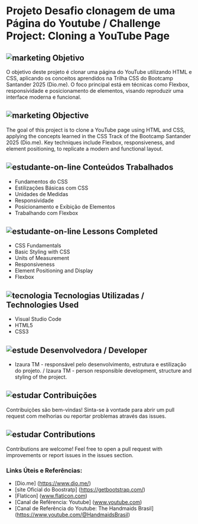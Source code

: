 # Projeto Desafio clonagem de uma Página do Youtube / Challenge Project: Cloning a YouTube Page

##  ![marketing](https://github.com/user-attachments/assets/427265f3-e3fc-4b0b-a74c-af0479de6693) Objetivo
O objetivo deste projeto é clonar uma página do YouTube utilizando HTML e CSS, aplicando os conceitos aprendidos na Trilha CSS do Bootcamp Santander 2025 (Dio.me). O foco principal está em técnicas como Flexbox, responsividade e posicionamento de elementos, visando reproduzir uma interface moderna e funcional.
## ![marketing](https://github.com/user-attachments/assets/427265f3-e3fc-4b0b-a74c-af0479de6693) Objective
The goal of this project is to clone a YouTube page using HTML and CSS, applying the concepts learned in the CSS Track of the Bootcamp Santander 2025 (Dio.me). Key techniques include Flexbox, responsiveness, and element positioning, to replicate a modern and functional layout.

## ![estudante-on-line](https://github.com/user-attachments/assets/b4214436-22d0-4153-9f4e-75497979ba3d) Conteúdos Trabalhados
* Fundamentos do CSS
* Estilizações Básicas com CSS
* Unidades de Medidas 
* Responsividade 
* Posicionamento e Exibição de Elementos 
* Trabalhando com Flexbox 

## ![estudante-on-line](https://github.com/user-attachments/assets/82482a78-0dd5-4edc-93b9-94916e16ad1f) Lessons Completed
* CSS Fundamentals
* Basic Styling with CSS
* Units of Measurement
* Responsiveness
* Element Positioning and Display
* Flexbox


## ![tecnologia](https://github.com/user-attachments/assets/b8ed55c1-a49c-4b8f-aca5-90000217d1e6) Tecnologias Utilizadas / Technologies Used
- Visual Studio Code
- HTML5
- CSS3
  
## ![estude](https://github.com/user-attachments/assets/f2f58f4e-c422-49af-8d03-67dfa175a54a) Desenvolvedora / Developer
* Izaura TM - responsável pelo desenvolvimento, estrutura e estilização do projeto.  /  Izaura TM - person responsible development, structure and styling of the project.
## ![estudar](https://github.com/user-attachments/assets/f6c093a1-7bf0-4bc9-978c-ee9f542de545) Contribuições
Contribuições são bem-vindas! Sinta-se à vontade para abrir um pull request com melhorias ou reportar problemas através das issues. 
 
## ![estudar](https://github.com/user-attachments/assets/669a01dd-8cdb-4fa9-aeee-5526f14ed045) Contributions
Contributions are welcome! Feel free to open a pull request with improvements or report issues in the issues section.
### Links Úteis e Referências: 
- [Dio.me] (https://www.dio.me/)
- [site Oficial do Boostratp] (https://getbootstrap.com/)
- [Flaticon] (www.flaticon.com)
- [Canal de Refêrencia: Youtube] (www.youtube.com)
- [Canal de Referência do Youtube: The Handmaids Brasil] (https://www.youtube.com/@HandmaidsBrasil)

